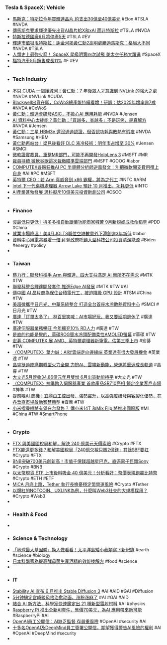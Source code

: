 ### Tesla & SpaceX; Vehicle
- [馬斯克：特斯拉今年買輝達晶片 約支出30億至40億美元](https://news.cnyes.com/news/id/5586505) #Elon #TSLA #NVDA
- [傳馬斯克要求輝達優先出貨AI晶片給X和xAI 而非特斯拉](https://news.cnyes.com/news/id/5586384) #TSLA #NVDA
- [特斯拉德國廠6月將停產5天](https://news.cnyes.com/news/id/5586379) #TSLA #EV
- [輝達市值狠甩特斯拉！謝金河揭黃仁勳2高明處勝過馬斯克：格局大不同](https://www.storm.mg/article/5147135) #NVDA #TSLA
- [人類史上最強火箭！ SpaceX 星艦明第四次試飛 美太空任務大躍進](https://tw.news.yahoo.com/人類史上最強火箭-spacex-星艦明第四次試飛-美太空任務大躍進-044749511.html) #SpaceX
- [福特汽車5月銷售成長11%](https://news.cnyes.com/news/id/5586378) #F #EV
-
- ### Tech Industry
- [不只 CUDA 一個護城河！黃仁勳：7 年後眾人才意識到 NVLink 的強大之處](https://www.inside.com.tw/article/35224-nvlink-ualink) #NVDA #NVLink #CUDA
- [Blackwell出貨在即，CoWoS總產能持續看增！研調：估2025年增率逾7成](https://www.wealth.com.tw/articles/6f93480d-ba8b-4836-8639-7566cc7e384e) #NVDA #CoWoS
- [黃仁勳：輝達會研發ASIC，不擔心AI 應用耗能](https://technews.tw/2024/06/04/nvidia-qa-asic/) #NVDA #Jensen
- [AI 資料中心太耗能？黃仁勳：「買越多，省越多」不是玩笑，是真解方](https://www.inside.com.tw/article/35229-ai-data-center-energy-problem) #NVDA #Jensen
- [黃仁勳：三星 HBM3e 還沒通過認證，但否認功耗與散熱有瑕疵](https://technews.tw/2024/06/05/samsung-hbm3e-has-not-passed-certification-yet/) #NVDA #Samsung #HBM
- [黃仁勳再站台！梁見後看好 DLC 液冷技術：明年市占增至 30%](https://technews.tw/2024/06/05/supermicro-2024-computex/) #Jensen #SMCI
- [微軟證實裁員、重整MR部門，可能不再開發HoloLens 3](https://www.ithome.com.tw/news/163306) #MSFT #MR
- [裁員持續 微軟谷歌這次裁撤瞄準雲端部門](https://www.epochtimes.com/b5/24/6/4/n14263475.htm) #MSFT #GOOG #labor
- [COMPUTEX各廠狂推AI PC 半導體分析師逆風發文：別把微軟開支費用攬上自身](https://tw.news.yahoo.com/computex各廠狂推ai-pc-半導體分析師逆風發文-別把微軟開支費用攬上自身-061727953.html) #AI #PC #MSFT
- [英特爾 CEO：若 Arm 真威脅到 x86 霸權，將為之代工](https://technews.tw/2024/06/05/the-definition-of-an-ai-pc-is-now-even-muddier-helping-no-one/) #INTC #ARM
- [Intel 下一代桌機處理器 Arrow Lake 預計 10 月推出，功耗更低](https://www.kocpc.com.tw/archives/549880) #INTC
- [AI產業蓬勃發展 思科擬斥10億美元投資新創公司](https://news.cnyes.com/news/id/5586487) #CSCO
-
- ### Finance
- [沒最低只更低！拚多多推自動跟價功能商家喊苦 9月新規或成救命稻草](https://news.cnyes.com/news/id/5585712) #PDD #China
- [就業市場降溫！美4月JOLTS職位空缺數意外下滑創逾3年新低](https://news.cnyes.com/news/id/5586415) #labor
- [資料中心用電將暴增一倍 拜登政府呼籲大型科技公司投資清潔能源](https://uanalyze.com.tw/articles/375225428) #Biden #energy #policy
-
- ### Taiwan
- [蔡力行：聯發科攜手 Arm 與輝達，四大支柱滿足 AI 無所不在需求](https://technews.tw/2024/06/05/mediateks-four-pillars-meet-the-ubiquitous-needs-of-ai/) #MTK #TW
- [聯發科整合輝達開發套件 推進Edge AI發展](https://news.cnyes.com/news/id/5587180) #MTK #TW #AI
- [傳中國 AI 晶片商為保住台積電代工，被迫降級 GPU 設計](https://technews.tw/2024/06/05/chinese-ai-chip-firms-downgrading-designs-to-secure-tsmc-production/) #TSM #China #TW
- [美超微攜手日月光、中華系統整合 打造全台首座水冷散熱資料中心](https://news.cnyes.com/news/id/5587408) #SMCI #日月光 #TW
- [廣達「訂單太多了」 林百里笑喊：AI市場好玩、我又要延期退休了](https://www.wealth.com.tw/articles/e6b5c032-af65-45d4-95ad-7c3c38a5e907) #廣達 #TW
- [廣達伺服器業務暢旺 今年擴充10% RD人力](https://news.cnyes.com/news/id/5587147) #廣達 #TW
- [是直的也能是彎的，華碩ROG替水冷頭配備柔性AMOLED螢幕](https://www.4gamers.com.tw/news/detail/65047/rog-aio-cooling-monitor-with-soft-aoled-panelamm) #華碩 #TW
- [宏碁 COMPUTEX 展 AMD、英特爾處理器新筆電，估第三季上市](https://ccc.technews.tw/2024/06/05/acer-at-computex-2024/) #宏碁 #TW
- [〈COMPUTEX〉葉力誠：AI從雲端走向邊緣端 英業達有很大發展機會](https://news.cnyes.com/news/id/5586281) #英業達 #TW
- [晶睿挺過陣痛期轉型火力全開 力拚AI、雲端新動能，營運將重返成長軌道](https://www.wealth.com.tw/articles/ddbeb26b-4817-4218-943f-981149ea7277) #晶睿 #TW
- [大立光5月營收34.86億元年月雙增 6月出貨動能持平](https://news.cnyes.com/news/id/5587445) #大立光 #TW
- [〈COMPUTEX〉神準跨入伺服器產業 首款產品SR710亮相 鎖定企業客戶市場](https://news.cnyes.com/news/id/5586491) #神準 #TW
- [提前嗅AI 商機！宜鼎由工控出發、強勢躍升，以高強度研發與客製化優勢，在各垂直市場啟動智慧轉型](https://technews.tw/2024/06/05/innodisk-from-industrial-control-system-to-ai-computex-2024/) #宜鼎 #TW
- [小米摺疊機將有望在台發售？ 傳小米14T 和Mix Flip 將推出國際版](https://m.eprice.com.tw/mobile/talk/4568/5810033/1) #MI #China #TW #SmartPhone
-
- ### Crypto
- [FTX 與美國國稅局和解，解決 240 億美元天價索賠](https://abmedia.io/ftx-irs-reconciliation) #Crypto #FTX
- [FTX能還更多錢？和解美國稅局「240億欠稅只繳2億鎂」其餘SBF要扛](https://www.blocktempo.com/ftx-ignores-irs-demands-plans-to-pay-only-200-m/) #Crypto #FTX
- [BNB突破700美元創新高！市值千億鎂超越星巴克，直逼電子巨頭Sony](https://www.blocktempo.com/bnb-breaks-through-700-to-new-high/) #Crypto #BNB
- [以太幣現貨 ETF 上市後料吸金 40 億美元！分析看好：幣價表現跑贏比特幣](https://blockcast.it/2024/06/05/ether-price-poised-for-outperforming-btc-as-etfs-may-attract-4b-inflows-in-5-months/) #Crypto #ETH #ETF
- [MiCA 月底上路，Tether 執行長擔憂穩定幣營運風險](https://abmedia.io/tether-ceo-concerned-mica-stablecoin-requirement) #Crypto #Tether
- [以爆紅的NOTCOIN、UXLINK為例，什麼叫Web3社交的大規模採用？](https://www.blocktempo.com/how-to-judge-web3-socialfi-mass-adoption/) #Crypto #Web3
-
- ### Health & Food
-
- ### Science & Technology
- [「地球最大基因體」換人做看看！太平洋島矮小蕨類寫下新紀錄](https://technews.tw/2024/06/05/largest-genome-on-earth-revealed/) #earth #science #biology
- [日本科學家為提高酵母菌生產酒精的效能找解方](https://technews.tw/2024/06/05/a-promising-solution-to-boosting-ethanol-production/) #food #science
-
- ### IT
- [Stability AI 宣布 6 月推出 Stable Diffusion 3](https://technews.tw/2024/06/05/stable-diffusion-3-will-launch-in-mid-june/) #AI #AID #GAI #Diffusion
- [5分钟搞定宫崎骏风格治愈动画，涨粉涨麻了](https://www.jiqizhixin.com/articles/2024-06-05) #AI #GAI #AID
- [結合 AI 新方法，科學家快速鑑定出 21 種新型雷射材料](https://technews.tw/2024/06/04/organic-solid-state-lasers-self-driving-lab/) #AI #physics
- [Raspberry Pi 推出全新AI套件，售價70美元，為AI 應用帶來新可能](https://www.techbang.com/posts/115865-raspberry-pi-ai-kit) #RaspberryPi #AI
- [OpenAI員工公開信：AI缺乏監督 存嚴重風險](https://news.cnyes.com/news/id/5586501) #OpenAI #security #AI
- [十多名OpenAI及DeepMind員工簽署公開信，期望獲得警告AI風險的權利](https://www.ithome.com.tw/news/163309) #AI #OpenAI #DeepMind #security
-